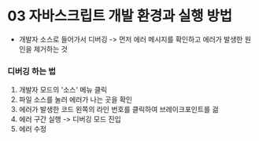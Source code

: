 # 03 자바스크립트 개발 환경과 실행 방법

- 개발자 소스로 들어가서 디버깅 -> 먼저 에러 메시지를 확인하고 에러가 발생한 원인을 제거하는 것

### 디버깅 하는 법

1. 개발자 모드의 '소스' 메뉴 클릭
2. 파일 소스를 눌러 에러가 나는 곳을 확인
3. 에러가 발생한 코드 왼쪽의 라인 번호를 클릭하여 브레이크포인트를 걺
4. 에러 구간 실행 -> 디버깅 모드 진입
5. 에러 수정
